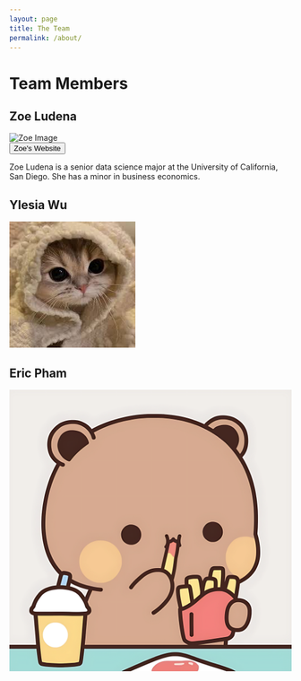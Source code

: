```yaml
---
layout: page
title: The Team
permalink: /about/
---
```


# Team Members

## Zoe Ludena

<div class="circle">
    <img src="https://zoeludena.github.io/SeeRiseWebsite/assets/team_pics/zoe.jpg" alt="Zoe Image">
</div>

<a href="https://zoeludena.github.io/" target="_blank">
    <button>Zoe's Website</button>
</a>

Zoe Ludena is a senior data science major at the University of California, San Diego. She has a minor in business economics.

## Ylesia Wu

<div class="circle">
    <img src="assets/team_pics/ylesia.jpg" alt="Ylesia Image">
</div>

## Eric Pham

<div class="circle">
    <img src="assets/team_pics/eric.png" alt="Eric Image">
</div>
